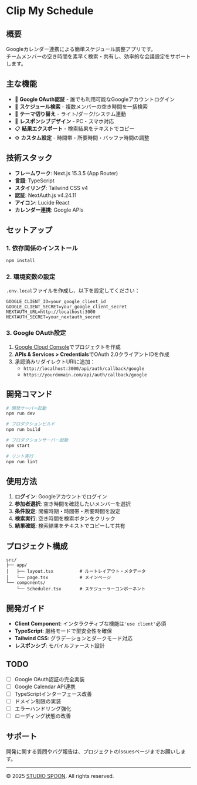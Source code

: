 # Clip My Schedule

## 概要

Googleカレンダー連携による簡単スケジュール調整アプリです。  
チームメンバーの空き時間を素早く検索・共有し、効率的な会議設定をサポートします。

## 主な機能

- 🔐 **Google OAuth認証** - 誰でも利用可能なGoogleアカウントログイン
- 📅 **スケジュール検索** - 複数メンバーの空き時間を一括検索
- 🎨 **テーマ切り替え** - ライト/ダーク/システム連動
- 📱 **レスポンシブデザイン** - PC・スマホ対応
- 📋 **結果エクスポート** - 検索結果をテキストでコピー
- ⚙️ **カスタム設定** - 時間帯・所要時間・バッファ時間の調整

## 技術スタック

- **フレームワーク**: Next.js 15.3.5 (App Router)
- **言語**: TypeScript
- **スタイリング**: Tailwind CSS v4
- **認証**: NextAuth.js v4.24.11
- **アイコン**: Lucide React
- **カレンダー連携**: Google APIs

## セットアップ

### 1. 依存関係のインストール

```bash
npm install
```

### 2. 環境変数の設定

`.env.local`ファイルを作成し、以下を設定してください：

```env
GOOGLE_CLIENT_ID=your_google_client_id
GOOGLE_CLIENT_SECRET=your_google_client_secret
NEXTAUTH_URL=http://localhost:3000
NEXTAUTH_SECRET=your_nextauth_secret
```

### 3. Google OAuth設定

1. [Google Cloud Console](https://console.cloud.google.com/)でプロジェクトを作成
2. **APIs & Services > Credentials**でOAuth 2.0クライアントIDを作成
3. 承認済みリダイレクトURIに追加：
   - `http://localhost:3000/api/auth/callback/google`
   - `https://yourdomain.com/api/auth/callback/google`

## 開発コマンド

```bash
# 開発サーバー起動
npm run dev

# プロダクションビルド
npm run build

# プロダクションサーバー起動
npm start

# リント実行
npm run lint
```

## 使用方法

1. **ログイン**: Googleアカウントでログイン
2. **参加者選択**: 空き時間を確認したいメンバーを選択
3. **条件設定**: 開催時期・時間帯・所要時間を設定
4. **検索実行**: 空き時間を検索ボタンをクリック
5. **結果確認**: 検索結果をテキストでコピーして共有

## プロジェクト構成

```
src/
├── app/
│   ├── layout.tsx          # ルートレイアウト・メタデータ
│   └── page.tsx            # メインページ
└── components/
    └── Scheduler.tsx       # スケジューラーコンポーネント
```

## 開発ガイド

- **Client Component**: インタラクティブな機能は`'use client'`必須
- **TypeScript**: 厳格モードで型安全性を確保
- **Tailwind CSS**: グラデーションとダークモード対応
- **レスポンシブ**: モバイルファースト設計

## TODO

- [ ] Google OAuth認証の完全実装
- [ ] Google Calendar API連携
- [ ] TypeScriptインターフェース改善
- [ ] ドメイン制限の実装
- [ ] エラーハンドリング強化
- [ ] ローディング状態の改善

## サポート

開発に関する質問やバグ報告は、プロジェクトのIssuesページまでお願いします。

---

© 2025 [STUDIO SPOON](https://studio-spoon.co.jp/). All rights reserved.